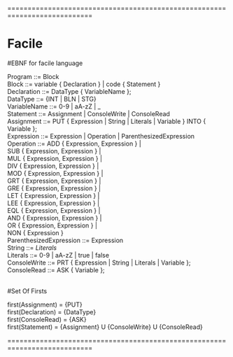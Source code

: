 
 ===========================================================================

<h1>Facile</h1>

#EBNF for facile language <br/>

Program ::= Block <br/>
Block ::= variable { Declaration } | code { Statement } <br/>
	Declaration ::= DataType { VariableName }; <br/>
		DataType ::= {INT | BLN | STG} <br/>
		VariableName ::= 0-9 | aA-zZ | _ <br/>
	Statement ::= Assignment | ConsoleWrite | ConsoleRead <br/>
		Assignment ::= PUT { Expression | String | Literals | Variable } INTO { Variable }; <br/>
		Expression ::= Expression | Operation | ParenthesizedExpression <br/>
			Operation ::=  ADD { Expression, Expression } 	| <br/> 
					SUB { Expression, Expression } 	| <br/>
					MUL { Expression, Expression }	| <br/>
					DIV { Expression, Expression }	| <br/>
					MOD { Expression, Expression }	| <br/>
					GRT { Expression, Expression }	| <br/>
					GRE { Expression, Expression }	| <br/>
					LET { Expression, Expression }	| <br/>
					LEE { Expression, Expression }	| <br/>
					EQL { Expression, Expression }	| <br/>
					AND { Expression, Expression }	| <br/>
					OR  { Expression, Expression }	| <br/>
					NON { Expression } <br/>
			ParenthesizedExpression ::= Expression <br/>
		String ::= ${Literals}$ <br/>
		Literals ::= 0-9 | aA-zZ | true | false <br/>
	ConsoleWrite ::= PRT { Expression | String | Literals | Variable }; <br/>
	ConsoleRead ::= ASK { Variable }; <br/>

<br/>
#Set Of Firsts <br/>

first(Assignment) = {PUT} <br/>
first(Declaration) = {DataType} <br/>
first(ConsoleRead) = {ASK} <br/>
first(Statement) = {Assignment} U {ConsoleWrite} U {ConsoleRead} <br/>

===========================================================================
	
